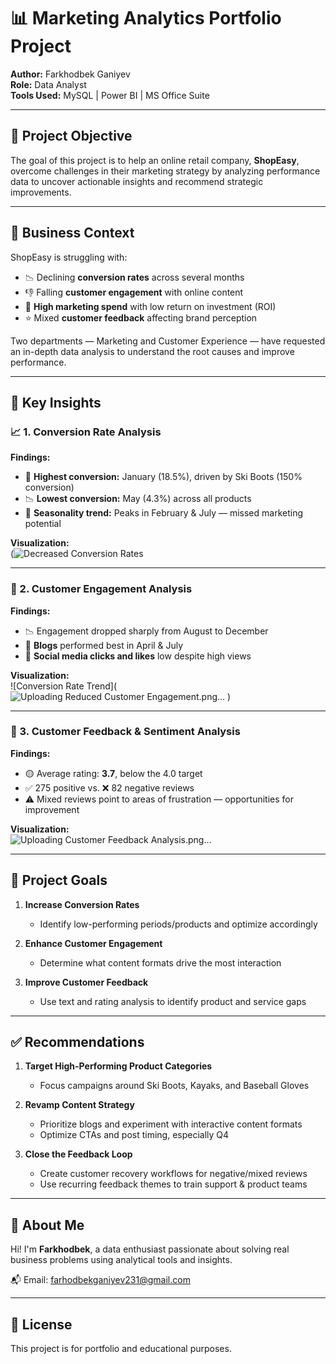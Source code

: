 # 📊 Marketing Analytics Portfolio Project

**Author:** Farkhodbek Ganiyev  
**Role:** Data Analyst  
**Tools Used:** MySQL | Power BI | MS Office Suite

---

## 🧠 Project Objective

The goal of this project is to help an online retail company, **ShopEasy**, overcome challenges in their marketing strategy by analyzing performance data to uncover actionable insights and recommend strategic improvements.

---

## 🏢 Business Context

ShopEasy is struggling with:

- 📉 Declining **conversion rates** across several months
- 👎 Falling **customer engagement** with online content
- 💸 **High marketing spend** with low return on investment (ROI)
- ⭐ Mixed **customer feedback** affecting brand perception

Two departments — Marketing and Customer Experience — have requested an in-depth data analysis to understand the root causes and improve performance.

---

## 📌 Key Insights

### 📈 1. Conversion Rate Analysis

**Findings:**
- 🚀 **Highest conversion:** January (18.5%), driven by Ski Boots (150% conversion)
- 📉 **Lowest conversion:** May (4.3%) across all products
- 🧭 **Seasonality trend:** Peaks in February & July — missed marketing potential

**Visualization:**  
(![Decreased Conversion Rates](https://github.com/user-attachments/assets/e6ef7a31-c7a5-406d-8b65-6c439df5a687)


---

### 🔁 2. Customer Engagement Analysis

**Findings:**
- 📉 Engagement dropped sharply from August to December
- 📰 **Blogs** performed best in April & July
- 📲 **Social media clicks and likes** low despite high views

**Visualization:**  
![Conversion Rate Trend](![Uploading Reduced Customer Engagement.png…]()
)




---

### 💬 3. Customer Feedback & Sentiment Analysis

**Findings:**
- 🟡 Average rating: **3.7**, below the 4.0 target
- ✅ 275 positive vs. ❌ 82 negative reviews
- ⚠️ Mixed reviews point to areas of frustration — opportunities for improvement

**Visualization:**  
![Uploading Customer Feedback Analysis.png…]()


---

## 🎯 Project Goals

1. **Increase Conversion Rates**
   - Identify low-performing periods/products and optimize accordingly

2. **Enhance Customer Engagement**
   - Determine what content formats drive the most interaction

3. **Improve Customer Feedback**
   - Use text and rating analysis to identify product and service gaps

---

## ✅ Recommendations

1. **Target High-Performing Product Categories**
   - Focus campaigns around Ski Boots, Kayaks, and Baseball Gloves

2. **Revamp Content Strategy**
   - Prioritize blogs and experiment with interactive content formats
   - Optimize CTAs and post timing, especially Q4

3. **Close the Feedback Loop**
   - Create customer recovery workflows for negative/mixed reviews
   - Use recurring feedback themes to train support & product teams

---


## 🔗 About Me

Hi! I'm **Farkhodbek**, a data enthusiast passionate about solving real business problems using analytical tools and insights.

📬 Email: farhodbekganiyev231@gmail.com

---

## 📜 License

This project is for portfolio and educational purposes.
